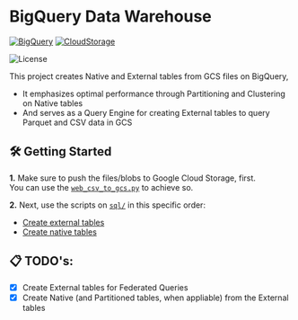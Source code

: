# BigQuery Data Warehouse

[![BigQuery](https://img.shields.io/badge/BigQuery-3772FF?style=flat&logo=googlebigquery&logoColor=white&labelColor=3772FF)](https://console.cloud.google.com/bigquery)
[![CloudStorage](https://img.shields.io/badge/Google_Cloud_Storage_-3772FF?style=flat&logo=googlecloudstorage&logoColor=white&labelColor=3772FF)](https://console.cloud.google.com/storage)

![License](https://img.shields.io/badge/license-CC--BY--SA--4.0-31393F?style=flat&logo=creativecommons&logoColor=black&labelColor=white)

This project creates Native and External tables from GCS files on BigQuery,  
- It emphasizes optimal performance through Partitioning and Clustering on Native tables
- And serves as a Query Engine for creating External tables to query Parquet and CSV data in GCS


## 🛠️ Getting Started

**1.** Make sure to push the files/blobs to Google Cloud Storage, first.  
You can use the [`web_csv_to_gcs.py`](../../module2-workflow-orchestration/prefect/flows/web_csv_to_gcs.py) to achieve so.

**2.** Next, use the scripts on [`sql/`](./sql/) in this specific order:
- [Create external tables](sql/raw_nyc_tlc_trip_data_create_ext_tables.sql)
- [Create native tables](sql/raw_nyc_tlc_trip_data_create_tables.sql)


## 📋 TODO's:
- [x] Create External tables for Federated Queries
- [x] Create Native (and Partitioned tables, when appliable) from the External tables
